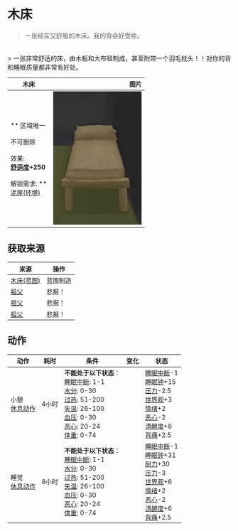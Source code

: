 # 木床  
> 一张结实又舒服的木床。我的背会好受些。  
<br>  
> 一张非常舒适的床，由木板和大布毯制成，甚至附带一个羽毛枕头！！对你的背和睡眠质量都非常有好处。  
  
  木床  |   图片   
 ----  |  ----:   
 ** 区域唯一 **<br><br>** 不可删除 **<br><br>** 效果: **<br>[舒适度](Comfort.md)+250<br><br>** 解锁需求: **<br>[泥屋(环境)](Env_MudHut.md)  |  <img decoding="async" src="Sprite/Bed.png" href="a.md" style="max-width:300px;max-height:300px;">   
  
## 获取来源  
来源  |  操作  
----  |  ----  
[木床(蓝图)](Bp_BedWooden.md)  |  蓝图制造  
[祖父](Grandfather.md)  |  悲报！  
[祖父](Grandfather.md)  |  悲报！  
[祖父](Grandfather.md)  |  悲报！  
## 动作  
动作  |  耗时  |  条件  |  变化  |  状态  
----  |  ----  |  ----  |  ----  |  ----  
小憩<br>[休息动作](SleepAction.md)  |  4小时  |  **不能处于以下状态**：<br>[睡眠中断](SleepInterrupt.md): 1-1<br>[水分](Hydration.md): 0-30<br>[过热](Hyperthermia.md): 51-200<br>[失温](Hypothermia.md): 26-100<br>[血压](Blood.md): 0-30<br>[恶心](Nausea.md): 20-24<br>[体重](Weight.md): 0-74  |    |  [睡眠中断](SleepInterrupt.md)-1<br>[睡眠钟](SleepClock.md)+15<br>[压力](Stress.md)-2.5<br>[世界观](Structure.md)+3<br>[情绪](Morale.md)+2<br>[恶心](Nausea.md)-2<br>[清醒度](Wakefulness.md)+6<br>[背痛](BackPain.md)+2.5  
睡觉<br>[休息动作](SleepAction.md)  |  8小时  |  **不能处于以下状态**：<br>[睡眠中断](SleepInterrupt.md): 1-1<br>[水分](Hydration.md): 0-30<br>[过热](Hyperthermia.md): 51-200<br>[失温](Hypothermia.md): 26-100<br>[血压](Blood.md): 0-30<br>[恶心](Nausea.md): 20-24<br>[体重](Weight.md): 0-74  |    |  [睡眠中断](SleepInterrupt.md)-1<br>[睡眠钟](SleepClock.md)+31<br>[耐力](Stamina.md)+30<br>[压力](Stress.md)-3<br>[世界观](Structure.md)+6<br>[情绪](Morale.md)+2<br>[恶心](Nausea.md)-2<br>[清醒度](Wakefulness.md)+6<br>[背痛](BackPain.md)+2.5  
